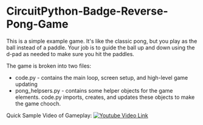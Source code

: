 # CircuitPython-Badge-Reverse-Pong-Game

This is a simple example game. It's like the classic pong, but you play as the ball instead of a paddle. Your job is to guide the ball up and down using the d-pad as needed to make sure you hit the paddles.

The game is broken into two files: 

 - code.py - contains the main loop, screen setup, and high-level game updating
 - pong_helpsers.py - contains some helper objects for the game elements. code.py imports, creates, and updates these objects to make the game chooch.
 

Quick Sample Video of Gameplay:
[![Youtube Video Link]()](https://www.youtube.com/watch?v=y5f90KyQ64g)